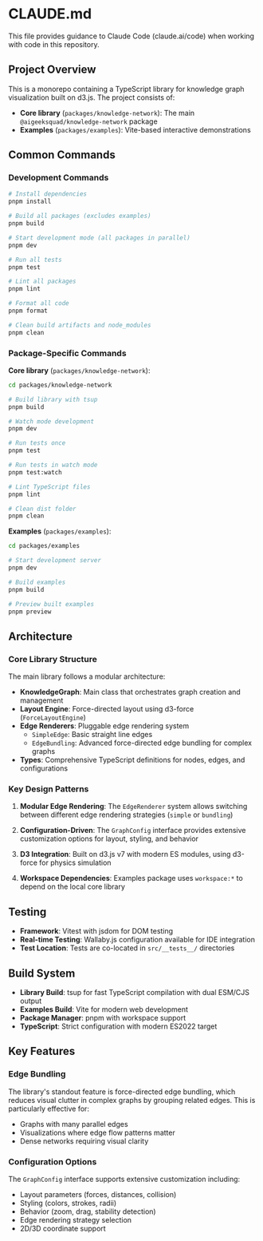 # CLAUDE.md

This file provides guidance to Claude Code (claude.ai/code) when working with code in this repository.

## Project Overview

This is a monorepo containing a TypeScript library for knowledge graph visualization built on d3.js. The project consists of:

- **Core library** (`packages/knowledge-network`): The main `@aigeeksquad/knowledge-network` package
- **Examples** (`packages/examples`): Vite-based interactive demonstrations

## Common Commands

### Development Commands
```bash
# Install dependencies
pnpm install

# Build all packages (excludes examples)
pnpm build

# Start development mode (all packages in parallel)
pnpm dev

# Run all tests
pnpm test

# Lint all packages
pnpm lint

# Format all code
pnpm format

# Clean build artifacts and node_modules
pnpm clean
```

### Package-Specific Commands

**Core library** (`packages/knowledge-network`):
```bash
cd packages/knowledge-network

# Build library with tsup
pnpm build

# Watch mode development
pnpm dev

# Run tests once
pnpm test

# Run tests in watch mode
pnpm test:watch

# Lint TypeScript files
pnpm lint

# Clean dist folder
pnpm clean
```

**Examples** (`packages/examples`):
```bash
cd packages/examples

# Start development server
pnpm dev

# Build examples
pnpm build

# Preview built examples
pnpm preview
```

## Architecture

### Core Library Structure

The main library follows a modular architecture:

- **KnowledgeGraph**: Main class that orchestrates graph creation and management
- **Layout Engine**: Force-directed layout using d3-force (`ForceLayoutEngine`)
- **Edge Renderers**: Pluggable edge rendering system
  - `SimpleEdge`: Basic straight line edges
  - `EdgeBundling`: Advanced force-directed edge bundling for complex graphs
- **Types**: Comprehensive TypeScript definitions for nodes, edges, and configurations

### Key Design Patterns

1. **Modular Edge Rendering**: The `EdgeRenderer` system allows switching between different edge rendering strategies (`simple` or `bundling`)

2. **Configuration-Driven**: The `GraphConfig` interface provides extensive customization options for layout, styling, and behavior

3. **D3 Integration**: Built on d3.js v7 with modern ES modules, using d3-force for physics simulation

4. **Workspace Dependencies**: Examples package uses `workspace:*` to depend on the local core library

## Testing

- **Framework**: Vitest with jsdom for DOM testing
- **Real-time Testing**: Wallaby.js configuration available for IDE integration
- **Test Location**: Tests are co-located in `src/__tests__/` directories

## Build System

- **Library Build**: tsup for fast TypeScript compilation with dual ESM/CJS output
- **Examples Build**: Vite for modern web development
- **Package Manager**: pnpm with workspace support
- **TypeScript**: Strict configuration with modern ES2022 target

## Key Features

### Edge Bundling
The library's standout feature is force-directed edge bundling, which reduces visual clutter in complex graphs by grouping related edges. This is particularly effective for:
- Graphs with many parallel edges
- Visualizations where edge flow patterns matter
- Dense networks requiring visual clarity

### Configuration Options
The `GraphConfig` interface supports extensive customization including:
- Layout parameters (forces, distances, collision)
- Styling (colors, strokes, radii)
- Behavior (zoom, drag, stability detection)
- Edge rendering strategy selection
- 2D/3D coordinate support